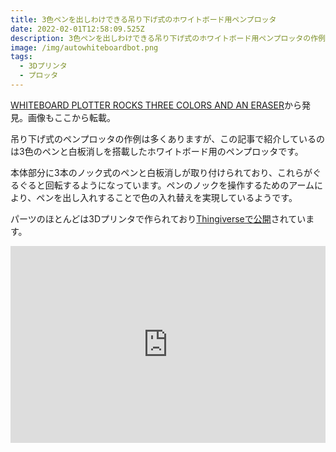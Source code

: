 ```yaml
---
title: 3色ペンを出しわけできる吊り下げ式のホワイトボード用ペンプロッタ
date: 2022-02-01T12:58:09.525Z
description: 3色ペンを出しわけできる吊り下げ式のホワイトボード用ペンプロッタの作例を紹介します。
image: /img/autowhiteboardbot.png
tags:
  - 3Dプリンタ
  - プロッタ
---
```

[WHITEBOARD PLOTTER ROCKS THREE COLORS AND AN ERASER](https://hackaday.com/2020/05/18/whiteboard-plotter-rocks-three-colors-and-an-eraser/)から発見。画像もここから転載。

吊り下げ式のペンプロッタの作例は多くありますが、この記事で紹介しているのは3色のペンと白板消しを搭載したホワイトボード用のペンプロッタです。

本体部分に3本のノック式のペンと白板消しが取り付けられており、これらがぐるぐると回転するようになっています。ペンのノックを操作するためのアームにより、ペンを出し入れすることで色の入れ替えを実現しているようです。

パーツのほとんどは3Dプリンタで作られており[Thingiverseで公開](https://www.thingiverse.com/thing:4192091)されています。

<iframe width="100%" height="315" src="https://www.youtube.com/embed/cjOSiXkg0Ww" title="YouTube video player" frameborder="0" allow="accelerometer; autoplay; clipboard-write; encrypted-media; gyroscope; picture-in-picture" allowfullscreen></iframe>
